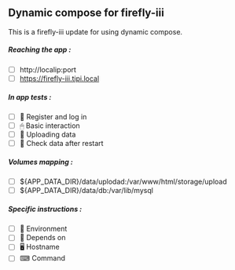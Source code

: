 ## Dynamic compose for firefly-iii
This is a firefly-iii update for using dynamic compose.
##### Reaching the app :
- [ ] http://localip:port
- [ ] https://firefly-iii.tipi.local
##### In app tests :
- [ ] 📝 Register and log in
- [ ] 🖱 Basic interaction
- [ ] 🌆 Uploading data
- [ ] 🔄 Check data after restart
##### Volumes mapping :
- [ ] ${APP_DATA_DIR}/data/uplodad:/var/www/html/storage/upload
- [ ] ${APP_DATA_DIR}/data/db:/var/lib/mysql
##### Specific instructions :
- [ ] 🌳 Environment
- [ ] 🔗 Depends on
- [ ] 🖥 Hostname
- [ ] ⌨ Command
